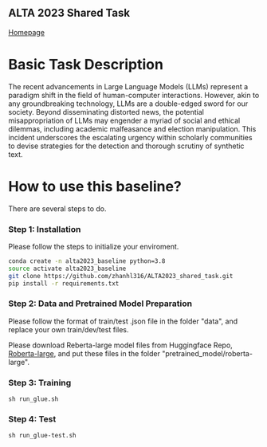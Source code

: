 ## ALTA 2023 Shared Task 
[Homepage](https://www.alta.asn.au/events/sharedtask2023/description.html)

# Basic Task Description
The recent advancements in Large Language Models (LLMs) represent a paradigm shift in the field of human-computer interactions. However, akin to any groundbreaking technology, LLMs are a double-edged sword for our society. Beyond disseminating distorted news, the potential misappropriation of LLMs may engender a myriad of social and ethical dilemmas, including academic malfeasance and election manipulation. This incident underscores the escalating urgency within scholarly communities to devise strategies for the detection and thorough scrutiny of synthetic text.

# How to use this baseline?
There are several steps to do.

### Step 1: Installation
Please follow the steps to initialize your enviroment.
```bash
conda create -n alta2023_baseline python=3.8
source activate alta2023_baseline
git clone https://github.com/zhanhl316/ALTA2023_shared_task.git
pip install -r requirements.txt
```


### Step 2: Data and Pretrained Model Preparation
Please follow the format of train/test .json file in the folder "data", and replace your own train/dev/test files.

Please download Reberta-large model files from Huggingface Repo, [Roberta-large](https://huggingface.co/roberta-large/tree/main), and put these files in the folder "pretrained_model/roberta-large".


### Step 3: Training

```shell
sh run_glue.sh
```
### Step 4: Test

```
sh run_glue-test.sh
```


